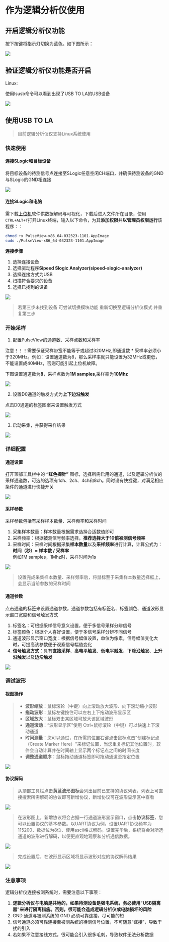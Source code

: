 # 作为逻辑分析仪使用

## 开启逻辑分析仪功能

按下按键将指示灯切换为蓝色。如下图所示：

![](../assets/slogic_led_blue.png)

## 验证逻辑分析仪功能是否开启

Linux:

使用lsusb命令可以看到出现了USB TO LA的USB设备

![](../assets/slogic_linux_equipment_pulseview.png)

## 使用USB TO LA

>目前逻辑分析仪仅支持Linux系统使用

### 快速使用

#### 连接SLogic和目标设备

将目标设备的待测信号点连接至SLogic任意空闲CH端口，并确保待测设备的GND与SLogic的GND相连接

![](../assets/slogic_panel.png)

#### 连接SLogic和电脑

需下载[上位机]()软件供数据解码与可视化，下载后进入文件所在目录，使用`CTRL+ALT+T`打开Linux终端，输入以下命令，为其**添加权限**并**以管理员权限运行**该程序：：

```bash
chmod +x PulseView-x86_64-032323-1101.AppImage
sudo ./PulseView-x86_64-032323-1101.AppImage
```

**连接步骤**
1.  选择连接设备
2.  选择驱动程序**Sipeed Slogic Analyzer(sipeed-slogic-analyzer)**
3.  选择连接方式为USB
4.  扫描符合要求的设备
5.  选择已找到的设备

![](../assets/set_connect_cfg_of_pulseview.png)

> 若第三步未找到设备 可尝试切换模块功能 重新切换至逻辑分析仪模式 并重复第三步



### 开始采样

1. 配置PulseView的通道数、采样点数和采样率

注意！！！需要保证采样带宽不能等于或超过320MHz,即通道数 * 采样率必须小于320MHz。例如：设置通道数为8，那么采样率就只能设置为32MHz或更低，不能设置成40MHz，否则可能引起上位机故障。

下图设置通道数为**8**，采样点数为**1M samples**,采样率为**10Mhz**

![](../assets/equ_selec_complete_of_pulseview.png)

2. 设置D0通道的触发方式为**上下边沿触发**

点击D0通道的标签图案来设置触发方式

![](../assets/set_channel_of_pulseview.png)

3. 启动采集，并获得采样结果

![](../assets/waveform_fast_of_pulseview.png)

### 详细配置

#### 通道设置

打开顶部工具栏中的 **“红色探针”** 图标，选择所需启用的通道，以及逻辑分析仪的采样通道数，可选的选项有1ch、2ch、4ch和8ch。同时设有快捷键，对满足相应条件的通道进行快捷开关


![](../assets/set_Logic_cfg_of_pulseview.png)

#### 采样参数

采样参数包括有采样样本数量、采样频率和采样时间

1.  采集样本数量：样本数量根据需求选择合适数值即可
2.  采样频率：根据被测信号频率选择，**推荐选择大于10倍被测信号频率**
3.  采样时间：采样时间根据采集**样本数量**以及**采样频率**进行计算，计算公式为：</br>**时间（秒）= 样本数 / 采样率**</br>例如1M samples，1Mhz时，采样时间为1s

![](../assets/set_total_sampling_time_of_pulseview.png)

> 设置完成采集样本数量、采样频率后，将鼠标至于采集样本数量选择框上，会显示当前参数的采样时间



#### 通道参数

点击通道的标签来设置通道参数，通道参数包括有标签名、标签颜色、通道波形显示窗口宽度和信号触发方式

1. 标签名：可根据采样信号意义设置，便于多信号采样分辨信号
2. 标签颜色：根据个人喜好设置，便于多信号采样分辨不同信号 
3. 通道波形显示窗口宽度：根据信号幅值设置，单位为像素，信号幅值变化大时，可提高该参数便于观察信号幅值变化
4. **信号触发方式**：具有**直接采样**、**高电平触发**、**低电平触发**、**下降沿触发**、**上升沿触发**以及**边沿触发**



![](../assets/set_channel_cfg_of_pulseview.png)

### 调试波形

#### 视图操作

> -   **波形缩放**：鼠标滚轮（中键）向上滚动放大波形、向下滚动缩小波形
> -   **拖动波形**：鼠标左键按住可以左右上下拖动波形显示区
> -   **区域放大**：鼠标双击某区域可放大该区域波形
> -   **通道滚动**：“波形显示区”使用 Ctrl+鼠标滚轮（中键）可以快速上下滚动通道
> -   **时间测量**：您可以通过，在所需的位置右键点击鼠标点击"创建标记点（Create Marker Here）"来标记位置，当您重复标记其他位置时，软件会自动计算并在时间轴上显示两个标记点之间的时间长度
> -   **调整通道顺序**：鼠标拖动通道标签即可拖动通道至指定位置

![](../assets/tag_of_pulseview.png)

#### 协议解码

> 从顶部工具栏点击**黄蓝波形图标**会列出目前已支持的协议列表，列表上可直接搜索所需解码的协议即可新增协议，新增协议可在波形显示区中查看

![](../assets/decoder_selector_of_pulseview.png)

> 在波形图上，新增协议将会占据一行通道波形显示窗口，点击**协议标签**，您可以设置协议的基本参数。以UART协议为例，设置UART协议频率为115200、数据位为8位、使用ascii格式解码。设置完毕后，系统将会对所选通道的波形进行解码，以便更直观地观察和分析通信数据。

![](../assets/set_decoder_cfg_of_pulseview.png)

> 完成设置后，在波形显示区域将显示波形对应的协议解码结果

![](../assets/value_of_pulseview.png)

### 注意事项

逻辑分析仪连接被测系统时，需要注意以下事项：

1. **逻辑分析仪与电脑是共地的，如果待测设备是强电系统，务必使用"USB隔离器"来进行隔离措施。否则，很可能会造成逻辑分析仪或电脑损坏的风险**
2. GND 通道与被测系统的 GND 必须可靠连接，尽可能的短
3. 信号通道必须可靠连接至被测系统的待测信号位置，不可随意“嫁接”，导致干扰的引入
4. 若如果不注意接线方式，很可能会引入很多毛刺，导致软件无法分析数据